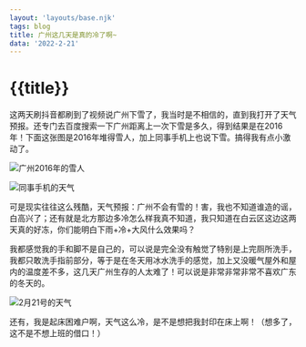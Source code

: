 ```yaml
---
layout: 'layouts/base.njk'
tags: blog
title: 广州这几天是真的冷了啊~
data: '2022-2-21'
---
```


# {{title}}

这两天刷抖音都刷到了视频说广州下雪了，我当时是不相信的，直到我打开了天气预报。还专门去百度搜索一下广州距离上一次下雪是多久，得到结果是在2016年！下面这张图是2016年堆得雪人，加上同事手机上也说下雪。搞得我有点小激动了。

![广州2016年的雪人](https://s6.jpg.cm/2022/02/21/Lf6Wxk.jpg)

![同事手机的天气](https://s6.jpg.cm/2022/02/21/Lf6qwi.jpg)

可是现实往往这么残酷，天气预报：广州不会有雪的！害，我也不知道谁造的谣，白高兴了；还有就是北方那边多冷怎么样我真不知道，我只知道在白云区这边这两天真的好冻，你们能明白下雨+冷+大风什么效果吗？

我都感觉我的手和脚不是自己的，可以说是完全没有触觉了特别是上完厕所洗手，我都只敢洗手指前部分，等于是在冬天用冰水洗手的感觉，加上又没暖气屋外和屋内的温度差不多，这几天广州生存的人太难了！可以说是非常非常非常不喜欢广东的冬天的。

![2月21号的天气](https://s6.jpg.cm/2022/02/21/Lf6PIw.png)

还有，我是起床困难户啊，天气这么冷，是不是想把我封印在床上啊！（想多了，这不是不想上班的借口！）